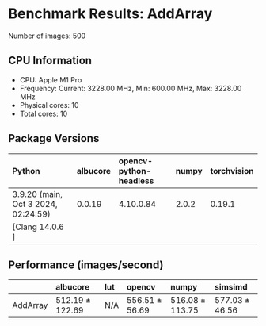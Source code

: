 # Benchmark Results: AddArray

Number of images: 500

## CPU Information

- CPU: Apple M1 Pro
- Frequency: Current: 3228.00 MHz, Min: 600.00 MHz, Max: 3228.00 MHz
- Physical cores: 10
- Total cores: 10

## Package Versions

| Python                                | albucore   | opencv-python-headless   | numpy   | torchvision   |
|:--------------------------------------|:-----------|:-------------------------|:--------|:--------------|
| 3.9.20 (main, Oct  3 2024, 02:24:59)  | 0.0.19     | 4.10.0.84                | 2.0.2   | 0.19.1        |
| [Clang 14.0.6 ]                       |            |                          |         |               |

## Performance (images/second)

|          | albucore        | lut   | opencv         | numpy           | simsimd        |
|:---------|:----------------|:------|:---------------|:----------------|:---------------|
| AddArray | 512.19 ± 122.69 | N/A   | 556.51 ± 56.69 | 516.08 ± 113.75 | 577.03 ± 46.56 |
